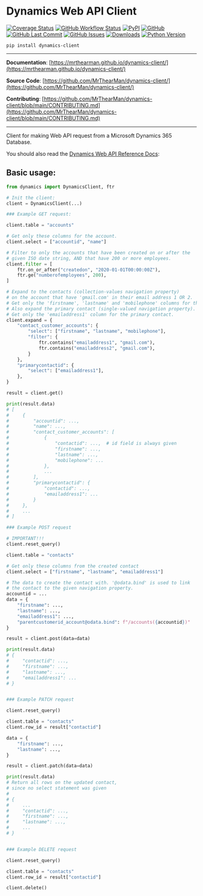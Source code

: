 # Dynamics Web API Client

[![Coverage Status][coverage-badge]][coverage]
[![GitHub Workflow Status][status-badge]][status]
[![PyPI][pypi-badge]][pypi]
[![GitHub][licence-badge]][licence]
[![GitHub Last Commit][repo-badge]][repo]
[![GitHub Issues][issues-badge]][issues]
[![Downloads][downloads-badge]][pypi]
[![Python Version][version-badge]][pypi]

```shell
pip install dynamics-client
```

---

**Documentation**: [https://mrthearman.github.io/dynamics-client/](https://mrthearman.github.io/dynamics-client/)

**Source Code**: [https://github.com/MrThearMan/dynamics-client/](https://github.com/MrThearMan/dynamics-client/)

**Contributing**: [https://github.com/MrThearMan/dynamics-client/blob/main/CONTRIBUTING.md](https://github.com/MrThearMan/dynamics-client/blob/main/CONTRIBUTING.md)

---

Client for making Web API request from a Microsoft Dynamics 365 Database.

You should also read the [Dynamics Web API Reference Docs][ref-docs]:


## Basic usage:

```python
from dynamics import DynamicsClient, ftr

# Init the client:
client = DynamicsClient(...)

### Example GET request:

client.table = "accounts"

# Get only these columns for the account.
client.select = ["accountid", "name"]

# Filter to only the accounts that have been created on or after the
# given ISO date string, AND that have 200 or more employees.
client.filter = [
    ftr.on_or_after("createdon", "2020-01-01T00:00:00Z"),
    ftr.ge("numberofemployees", 200),
]

# Expand to the contacts (collection-values navigation property)
# on the account that have 'gmail.com' in their email address 1 OR 2.
# Get only the 'firstname', 'lastname' and 'mobilephone' columns for these contacts.
# Also expand the primary contact (single-valued navigation property).
# Get only the 'emailaddress1' column for the primary contact.
client.expand = {
    "contact_customer_accounts": {
        "select": ["firstname", "lastname", "mobilephone"],
        "filter": {
            ftr.contains("emailaddress1", "gmail.com"),
            ftr.contains("emailaddress2", "gmail.com"),
        }
    },
    "primarycontactid": {
        "select": ["emailaddress1"],
    },
}

result = client.get()

print(result.data)
# [
#     {
#         "accountid": ...,
#         "name": ...,
#         "contact_customer_accounts": [
#             {
#                 "contactid": ...,  # id field is always given
#                 "firstname": ...,
#                 "lastname": ...,
#                 "mobilephone": ...
#             },
#             ...
#         ],
#         "primarycontactid": {
#             "contactid": ...,
#             "emailaddress1": ...
#         }
#     },
#     ...
# ]

### Example POST request

# IMPORTANT!!!
client.reset_query()

client.table = "contacts"

# Get only these columns from the created contact
client.select = ["firstname", "lastname", "emailaddress1"]

# The data to create the contact with. '@odata.bind' is used to link
# the contact to the given navigation property.
accountid = ...
data = {
    "firstname": ...,
    "lastname": ...,
    "emailaddress1": ...,
    "parentcustomerid_account@odata.bind": f"/accounts({accountid})"
}

result = client.post(data=data)

print(result.data)
# {
#     "contactid": ...,
#     "firstname": ...,
#     "lastname": ...,
#     "emailaddress1": ...
# }


### Example PATCH request

client.reset_query()

client.table = "contacts"
client.row_id = result["contactid"]

data = {
    "firstname": ...,
    "lastname": ...,
}

result = client.patch(data=data)

print(result.data)
# Return all rows on the updated contact,
# since no select statement was given
#
# {
#     ...
#     "contactid": ...,
#     "firstname": ...,
#     "lastname": ...,
#     ...
# }


### Example DELETE request

client.reset_query()

client.table = "contacts"
client.row_id = result["contactid"]

client.delete()
```


[ref-docs]: https://docs.microsoft.com/en-us/powerapps/developer/data-platform/webapi/query-data-web-api

[coverage-badge]: https://coveralls.io/repos/github/MrThearMan/dynamics-client/badge.svg?branch=main
[status-badge]: https://img.shields.io/github/actions/workflow/status/MrThearMan/dynamics-client/test.yml?branch=main
[pypi-badge]: https://img.shields.io/pypi/v/dynamics-client
[licence-badge]: https://img.shields.io/github/license/MrThearMan/dynamics-client
[repo-badge]: https://img.shields.io/github/last-commit/MrThearMan/dynamics-client
[issues-badge]: https://img.shields.io/github/issues-raw/MrThearMan/dynamics-client
[version-badge]: https://img.shields.io/pypi/pyversions/dynamics-client
[downloads-badge]: https://img.shields.io/pypi/dm/dynamics-client

[coverage]: https://coveralls.io/github/MrThearMan/dynamics-client?branch=main
[status]: https://github.com/MrThearMan/dynamics-client/actions/workflows/test.yml
[pypi]: https://pypi.org/project/dynamics-client
[licence]: https://github.com/MrThearMan/dynamics-client/blob/main/LICENSE
[repo]: https://github.com/MrThearMan/dynamics-client/commits/main
[issues]: https://github.com/MrThearMan/dynamics-client/issues

